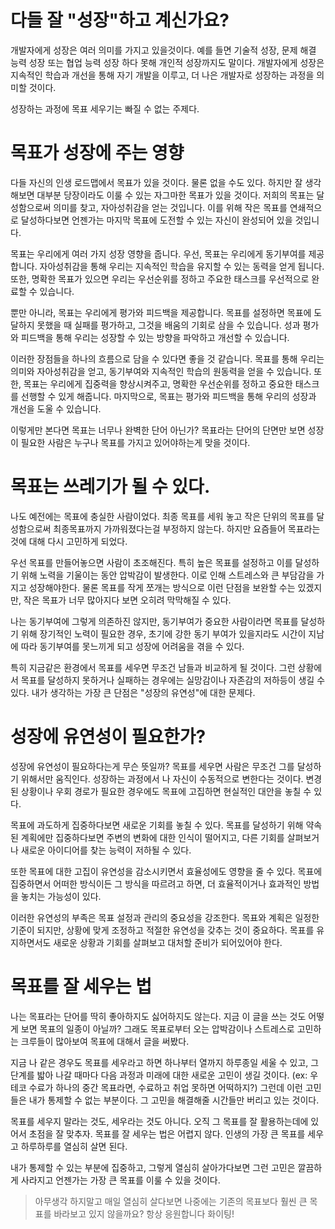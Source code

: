 # 다들 잘 "성장"하고 계신가요?
개발자에게 성장은 여러 의미를 가지고 있을것이다. 예를 들면 기술적 성장, 문제 해결 능력 성장 또는 협업 능력 성장 하다 못해 개인적 성장까지도 말이다.
개발자에게 성장은 지속적인 학습과 개선을 통해 자기 개발을 이루고, 더 나은 개발자로 성장하는 과정을 의미할 것이다.

성장하는 과정에 목표 세우기는 빠질 수 없는 주제다.

# 목표가 성장에 주는 영향
다들 자신의 인생 로드맵에서 목표가 있을 것이다. 물론 없을 수도 있다. 하지만 잘 생각해보면 대부분 당장이라도 이룰 수 있는 자그마한 목표가 있을 것이다.
저희의 목표는 달성함으로써 의미를 찾고, 자아성취감을 얻는 것입니다. 이를 위해 작은 목표를 연쇄적으로 달성하다보면 언젠가는 마지막 목표에 도전할 수 있는 자신이 완성되어 있을 것입니다.

목표는 우리에게 여러 가지 성장 영향을 줍니다. 우선, 목표는 우리에게 동기부여를 제공합니다. 자아성취감을 통해 우리는 지속적인 학습을 유지할 수 있는 동력을 얻게 됩니다. 또한, 명확한 목표가 있으면 우리는 우선순위를 정하고 주요한 태스크를 우선적으로 완료할 수 있습니다.

뿐만 아니라, 목표는 우리에게 평가와 피드백을 제공합니다. 목표를 설정하면 목표에 도달하지 못했을 때 실패를 평가하고, 그것을 배움의 기회로 삼을 수 있습니다. 성과 평가와 피드백을 통해 우리는 성장할 수 있는 방향을 파악하고 개선할 수 있습니다.

이러한 장점들을 하나의 흐름으로 담을 수 있다면 좋을 것 같습니다. 목표를 통해 우리는 의미와 자아성취감을 얻고, 동기부여와 지속적인 학습의 원동력을 얻을 수 있습니다. 또한, 목표는 우리에게 집중력을 향상시켜주고, 명확한 우선순위를 정하고 중요한 태스크를 선행할 수 있게 해줍니다. 마지막으로, 목표는 평가와 피드백을 통해 우리의 성장과 개선을 도울 수 있습니다.

이렇게만 본다면 목표는 너무나 완벽한 단어 아닌가? 목표라는 단어의 단면만 보면 성장이 필요한 사람은 누구나 목표를 가지고 있어야하는게 맞을 것이다.

# 목표는 쓰레기가 될 수 있다.
나도 예전에는 목표에 충실한 사람이었다. 최종 목표를 세워 놓고 작은 단위의 목표를 달성함으로써 최종목표까지 가까워졌다는걸 부정하지 않는다. 하지만 요즘들어 목표라는 것에 대해
다시 고민하게 되었다.

우선 목표를 만들어놓으면 사람이 초조해진다. 특히 높은 목표를 설정하고 이를 달성하기 위해 노력을 기울이는 동안 압박감이 발생한다. 이로 인해 스트레스와 큰 부담감을 가지고
성장해야한다. 물론 목표를 작게 쪼개는 방식으로 이런 단점을 보완할 수는 있겠지만, 작은 목표가 너무 많아지다 보면 오히려 막막해질 수 있다.

나는 동기부여에 그렇게 의존하진 않지만, 동기부여가 중요한 사람이라면 목표를 달성하기 위해 장기적인 노력이 필요한 경우, 초기에 강한 동기 부여가 있을지라도
시간이 지남에 따라 동기부여를 못느끼게 되고 성장에 어려움을 겪을 수 있다.

특히 지금같은 환경에서 목표를 세우면 무조건 남들과 비교하게 될 것이다. 그런 상황에서 목표를 달성하지 못하거나 실패하는 경우에는 실망감이나 자존감의 저하등이 생길 수 있다.
내가 생각하는 가장 큰 단점은 "성장의 유연성"에 대한 문제다.

# 성장에 유연성이 필요한가?
성장에 유연성이 필요하다는게 무슨 뜻일까? 목표를 세우면 사람은 무조건 그를 달성하기 위해서만 움직인다. 성장하는 과정에서 나 자신이 수동적으로 변한다는 것이다.
변경된 상황이나 우회 경로가 필요한 경우에도 목표에 고집하면 현실적인 대안을 놓칠 수 있다.

목표에 과도하게 집중하다보면 새로운 기회를 놓칠 수 있다. 목표를 달성하기 위해 약속된 계획에만 집중하다보면 주변의 변화에 대한 인식이 떨어지고,
다른 기회를 살펴보거나 새로운 아이디어를 찾는 능력이 저하될 수 있다.

또한 목표에 대한 고집이 유연성을 감소시키면서 효율성에도 영향을 줄 수 있다. 목표에 집중하면서 어떠한 방식이든 그 방식을 따르려고 하면,
더 효율적이거나 효과적인 방법을 놓치는 가능성이 있다.

이러한 유연성의 부족은 목표 설정과 관리의 중요성을 강조한다. 목표와 계획은 일정한 기준이 되지만, 상황에 맞게 조정하고 적절한 유연성을 갖추는 것이 중요하다.
목표를 유지하면서도 새로운 상황과 기회를 살펴보고 대처할 준비가 되어있어야 한다.

# 목표를 잘 세우는 법
나는 목표라는 단어를 딱히 좋아하지도 싫어하지도 않는다. 지금 이 글을 쓰는 것도 어떻게 보면 목표의 일종이 아닐까? 그래도 목표로부터 오는 압박감이나 스트레스로 고민하는
크루들이 많아보여 목표에 대해서 글을 써봤다.

지금 나 같은 경우도 목표를 세우라고 하면 하나부터 열까지 하루종일 세울 수 있고, 그 단계를 밟아 나갈 때마다 다음 과정과 미래에 대한 새로운 고민이 생길 것이다.
(ex: 우테코 수료가 하나의 중간 목표라면, 수료하고 취업 못하면 어떡하지?) 그런데 이런 고민들은 내가 통제할 수 없는 부분이다. 그 고민을 해결해줄 시간들만 버리고 있는 것이다.

목표를 세우지 말라는 것도, 세우라는 것도 아니다. 오직 그 목표를 잘 활용하는데에 있어서 초점을 잘 맞추자. 목표를 잘 세우는 법은 어렵지 않다.
인생의 가장 큰 목표를 세우고 하루하루를 열심히 살면 된다.

내가 통제할 수 있는 부분에 집중하고, 그렇게 열심히 살아가다보면 그런 고민은 깔끔하게 사라지고 언젠가는 가장 큰 목표를 이룰 수 있을 것이다.

> 아무생각 하지말고 매일 열심히 살다보면 나중에는 기존의 목표보다 훨씬 큰 목표를 바라보고 있지 않을까요?
> 항상 응원합니다 화이팅!
